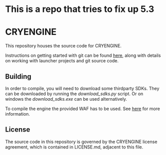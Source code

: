 
# This is a repo that tries to fix up 5.3 




# CRYENGINE
This repository houses the source code for CRYENGINE.

Instructions on getting started with git can be found [here](http://docs.cryengine.com/display/CEPROG/Getting+Started+with+git), along with details on working with launcher projects and git source code.


## Building
In order to compile, you will need to download some thirdparty SDKs. They can be downloaded by running the *download_sdks.py* script.
Or on windows the *download_sdks.exe* can be used alternatively.

To compile the engine the provided WAF has to be used. See [here](http://docs.cryengine.com/display/CEPROG/Getting+Started+with+WAF) for more information.


## License
The source code in this repository is governed by the CRYENGINE license agreement, which is contained in LICENSE.md, adjacent to this file.
